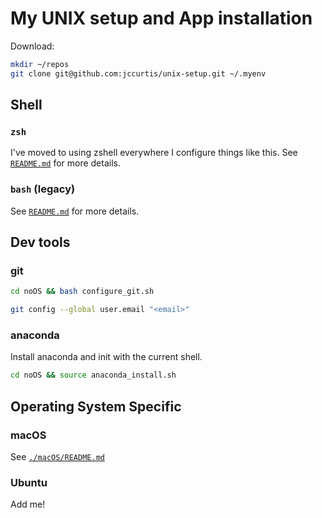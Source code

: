 # My UNIX setup and App installation

Download:

```bash
mkdir ~/repos
git clone git@github.com:jccurtis/unix-setup.git ~/.myenv
```

## Shell

### `zsh`

I've moved to using zshell everywhere I configure things like this. See
[`README.md`](./shell/zsh/README.md) for more details.

### `bash` (legacy)

See [`README.md`](./shell/bash/README.md) for more details.

## Dev tools

### git

```bash
cd noOS && bash configure_git.sh
```

```bash
git config --global user.email "<email>"
```

### anaconda

Install anaconda and init with the current shell.

```bash
cd noOS && source anaconda_install.sh
```

## Operating System Specific

### macOS

See [`./macOS/README.md`](./macOS/README.md)

### Ubuntu

Add me!
